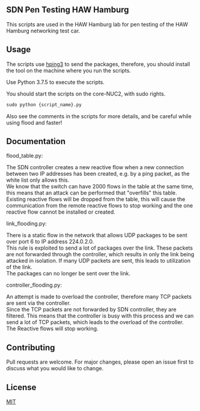 ## SDN Pen Testing HAW Hamburg

This scripts are used in the HAW Hamburg lab for pen testing of the HAW Hamburg networking test car.

## Usage

The scripts use [hping3](https://linux.die.net/man/8/hping3) to send the packages, therefore, you should install the tool on the machine where you run the scripts.

Use Python 3.7.5 to execute the scripts.

You should start the scripts on the core-NUC2, with sudo rights.

```python
sudo python {script_name}.py
```
Also see the comments in the scripts for more details, and be careful while using flood and faster!

## Documentation
flood_table.py:

The SDN controller creates a new reactive flow when a new connection between two IP addresses has been created, e.g. by a ping packet, as the white list only allows this.\
We know that the switch can have 2000 flows in the table at the same time, this means that an attack can be performed that "overfills" this table.\
Existing reactive flows will be dropped from the table, this will cause the communication from the remote reactive flows to stop working and the one reactive flow cannot be installed or created.

link_flooding.py:

There is a static flow in the network that allows UDP packages to be sent over port 6 to IP address 224.0.2.0.\
This rule is exploited to send a lot of packages over the link. These packets are not forwarded through the controller, which results in only the link being attacked in isolation. If many UDP packets are sent, this leads to utilization of the link.\
The packages can no longer be sent over the link.

controller_flooding.py:

An attempt is made to overload the controller, therefore many TCP packets are sent via the controller.\
Since the TCP packets are not forwarded by SDN controller, they are filtered. This means that the controller is busy with this process and we can send a lot of TCP packets, which leads to the overload of the controller.\
The Reactive flows will stop working.

## Contributing
Pull requests are welcome. For major changes, please open an issue first to discuss what you would like to change.

## License
[MIT](https://choosealicense.com/licenses/mit/)